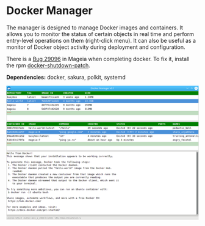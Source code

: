 # Docker Manager
The manager is designed to manage Docker images and containers. It allows you to monitor the status of certain objects in real time and perform entry-level operations on them (right-click menu). It can also be useful as a monitor of Docker object activity during deployment and configuration.

There is a [Bug 29096](https://bugs.mageia.org/show_bug.cgi?id=29096) in Mageia when completing docker. To fix it, install the rpm [docker-shutdown-patch](https://github.com/AKotov-dev/docker-shutdown-patch).

**Dependencies:** docker, sakura, polkit, systemd

![](https://github.com/AKotov-dev/docker-manager/blob/main/ScreenShot.png)